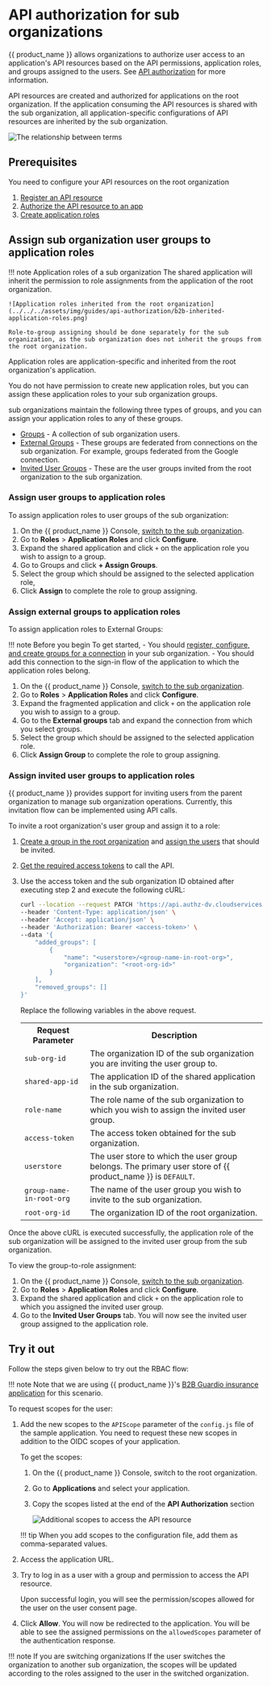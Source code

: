 # API authorization for sub organizations
{{ product_name }} allows organizations to authorize user access to an application's API resources based on the API permissions, application roles, and groups assigned to the users. See [API authorization](../../guides/api-authorization/) for more information.

API resources are created and authorized for applications on the root organization. If the application consuming the API resources is shared with the sub organization, all application-specific configurations of API resources are inherited by the sub organization.

![The relationship between terms](../../../assets/img/guides/api-authorization/b2b-api-authorization.png)

## Prerequisites
You need to configure your API resources on the root organization

1. [Register an API resource](../../guides/api-authorization/#register-an-api-resource)
2. [Authorize the API resource to an app](../../guides/api-authorization/#authorize-the-api-resources-for-an-app)
3. [Create application roles](../../guides/api-authorization/#create-application-roles)

## Assign sub organization user groups to application roles

!!! note Application roles of a sub organization
    The shared application will inherit the permission to role assignments from the application of the root organization.

    ![Application roles inherited from the root organization](../../../assets/img/guides/api-authorization/b2b-inherited-application-roles.png)

    Role-to-group assigning should be done separately for the sub organization, as the sub organization does not inherit the groups from the root organization.

Application roles are application-specific and inherited from the root organization's application.

You do not have permission to create new application roles, but you can assign these application roles to your sub organization groups.

sub organizations maintain the following three types of groups, and you can assign your application roles to any of these groups.
- [Groups](#assign-user-groups-to-application-roles) - A collection of sub organization users.
- [External Groups](#assign-external-groups-to-application-roles) - These groups are federated from connections on the sub organization. For example, groups federated from the Google connection.
- [Invited User Groups](#assign-invited-user-groups-to-application-roles) - These are the user groups invited from the root organization to the sub organization.

### Assign user groups to application roles
To assign application roles to user groups of the sub organization:

1. On the {{ product_name }} Console, [switch to the sub organization](../../guides/organization-management/manage-b2b-organizations/manage-suborganizations/#switch-between-suborganizations).
2. Go to **Roles** > **Application Roles** and click **Configure**.
3. Expand the shared application and click `+` on the application role you wish to assign to a group.
4. Go to Groups and click **+ Assign Groups**.
5. Select the group which should be assigned to the selected application role,
6. Click **Assign** to complete the role to group assigning.


### Assign external groups to application roles

To assign application roles to External Groups:

!!! note Before you begin
    To get started,
    - You should [register, configure, and create groups for a connection](../../guides/authentication/#manage-connections) in your sub organization.
    - You should add this connection to the sign-in flow of the application to which the application roles belong.

1. On the {{ product_name }} Console, [switch to the sub organization](../../guides/organization-management/manage-b2b-organizations/manage-suborganizations/#switch-between-suborganizations).
2. Go to **Roles** > **Application Roles** and click **Configure**.
3. Expand the fragmented application and click `+` on the application role you wish to assign to a group.
4. Go to the **External groups** tab and expand the connection from which you select groups.
5. Select the group which should be assigned to the selected application role.
6. Click **Assign Group** to complete the role to group assigning.

### Assign invited user groups to application roles

{{ product_name }} provides support for inviting users from the parent organization to manage sub organization operations. Currently, this invitation flow can be implemented using API calls.

To invite a root organization's user group and assign it to a role:

1. [Create a group in the root organization](../../guides/users/manage-groups/#onboard-a-group) and [assign the users](../../guides/users/manage-groups/#assign-users-to-groups) that should be invited.
2. [Get the required access tokens](../../apis/organization-management/authentication/) to call the API.
3. Use the access token and the sub organization ID obtained after executing step 2 and execute the following cURL:
    ``` bash
    curl --location --request PATCH 'https://api.authz-dv.cloudservices.wso2.com/o/<sub-org-id>/applications/<shared-app-id>/roles/<role-name>/cross-org-group-mapping' \
    --header 'Content-Type: application/json' \
    --header 'Accept: application/json' \
    --header 'Authorization: Bearer <access-token>' \
    --data '{
        "added_groups": [
            {
                "name": "<userstore>/<group-name-in-root-org>",
                "organization": "<root-org-id>"
            }
        ],
        "removed_groups": []
    }'
    ```
    Replace the following variables in the above request.

    <table>
        <tr>
            <th>Request Parameter</th>
            <th>Description</th>
        </tr>
        <tr>
            <td><code>sub-org-id</code></td>
            <td>The organization ID of the sub organization you are inviting the user group to.</td>
        </tr>
        <tr>
            <td><code>shared-app-id</code></td>
            <td>The application ID of the shared application in the sub organization.</td>
        </tr>
        <tr>
            <td><code>role-name</code></td>
            <td>The role name of the sub organization to which you wish to assign the invited user group.</td>
        </tr>
        <tr>
            <td><code>access-token</code></td>
            <td>The access token obtained for the sub organization.</td>
        </tr>
        <tr>
            <td><code>userstore</code></td>
            <td>The user store to which the user group belongs. The primary user store of {{ product_name }} is <code>DEFAULT</code>.</td>
        </tr>
        <tr>
            <td><code>group-name-in-root-org</code></td>
            <td>The name of the user group you wish to invite to the sub organization.</td>
        </tr>
        <tr>
            <td><code>root-org-id</code></td>
            <td>The organization ID of the root organization.</td>
        </tr>
    </table>

Once the above cURL is executed successfully, the application role of the sub organization will be assigned to the invited user group from the sub organization.

To view the group-to-role assignment:

1. On the {{ product_name }} Console, [switch to the sub organization](../../guides/organization-management/manage-b2b-organizations/manage-suborganizations/#switch-between-suborganizations).
2. Go to **Roles** > **Application Roles** and click **Configure**.
3. Expand the shared application and click `+` on the application role to which you assigned the invited user group.
4. Go to the **Invited User Groups** tab. You will now see the invited user group assigned to the application role.

## Try it out

Follow the steps given below to try out the RBAC flow:

!!! note
    Note that we are using {{ product_name }}'s [B2B Guardio insurance application](../../guides/organization-management/manage-b2b-organizations/try-a-b2b-use-case/) for this scenario.

To request scopes for the user:

1. Add the new scopes to the `APIScope` parameter of the `config.js` file of the sample application. You need to request these new scopes in addition to the OIDC scopes of your application.

    To get the scopes:
    
    1. On the {{ product_name }} Console, switch to the root organization.
    2. Go to **Applications** and select your application.
    3. Copy the scopes listed at the end of the **API Authorization** section

        ![Additional scopes to access the API resource](../../../assets/img/guides/api-authorization/additional-scopes.png)

    !!! tip
            When you add scopes to the configuration file, add them as comma-separated values.

2. Access the application URL.
3. Try to log in as a user with a group and permission to access the API resource.

    Upon successful login, you will see the permission/scopes allowed for the user on the user consent page.

4. Click **Allow**. You will now be redirected to the application.
    You will be able to see the assigned permissions on the `allowedScopes` parameter of the authentication response.

!!! note If you are switching organizations
    If the user switches the organization to another sub organization, the scopes will be updated according to the roles assigned to the user in the switched organization.
